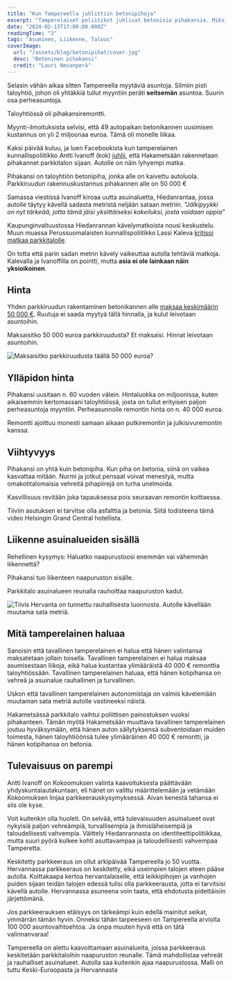 ```yaml
---
title: "Kun Tampereella juhlittiin betonipihoja"
excerpt: "Tamperelaiset poliitikot juhlivat betonisia pihakansia. Miksi?"
date: "2024-02-13T17:00:00.000Z"
readingTime: "3"
tags: "Asuminen, Liikenne, Talous"
coverImage:
  url: "/assets/blog/betonipihat/cover.jpg"
  desc: "Betoninen pihakansi"
  credit: "Lauri Nevanperä"
---
```


Selasin vähän aikaa sitten Tampereella myytäviä asuntoja. Silmiin pisti taloyhtiö, johon oli yhtäkkiä tullut myyntiin peräti **seitsemän** asuntoa. Suurin osa perheasuntoja.

Taloyhtiössä oli pihakansiremontti.

Myynti-ilmoituksista selvisi, että 49 autopaikan betonikannen uusimisen kustannus on yli 2 miljoonaa euroa. Tämä oli monelle liikaa.

Kaksi päivää kuluu, ja luen Facebookista kun tamperelainen kunnallispoliitikko Antti Ivanoff (kok) [juhlii](https://www.facebook.com/groups/599370287268328/posts/1612627105942636/?comment_id=1614691589069521), että Hakametsään rakennetaan pihakannet parkkitalon sijaan. Autolle on näin lyhyempi matka.

<infocard label="Pihakansi">Pihakansi on taloyhtiön betonipiha, jonka alle on kaivettu autoluola. Parkkiruudun rakennuskustannus pihakannen alle on 50 000 €</infocard>

Samassa viestissä Ivanoff kiroaa uutta asuinaluetta, Hiedanrantaa, jossa autolle täytyy kävellä sadasta metristä neljään sataan metriin. _"Jälkipyykki on nyt tärkeää, jotta tämä jäisi yksittäiseksi kokeiluksi, josta voidaan oppia"_

Kaupunginvaltuustossa Hiedanrannan kävelymatkoista nousi keskustelu. Muun muassa Perussuomalaisten kunnallispoliitikko Lassi Kaleva [kritisoi matkaa parkkitalolle](https://yle.fi/a/74-20072342).

On totta että parin sadan metrin kävely vaikeuttaa autolla tehtäviä matkoja. Kalevalla ja Ivanoffilla on pointti, mutta **asia ei ole lainkaan näin yksioikoinen**.

## Hinta

Yhden parkkiruudun rakentaminen betonikannen alle [maksaa keskimäärin 50 000 €](https://www.rakli.fi/wp-content/uploads/2019/06/kaavamaaraysten_kustannusvaikutukset_raportti_nettires.pdf). Ruutuja ei saada myytyä tällä hinnalla, ja kulut leivotaan asuntoihin.

Maksaisitko 50 000 euroa parkkiruudusta? Et maksaisi. Hinnat leivotaan asuntoihin.

![Maksaisitko parkkiruudusta täällä 50 000 euroa?](/assets/blog/betonipihat/pihakansi.jpg)

## Ylläpidon hinta

Pihakansi uusitaan n. 60 vuoden välein. Hintaluokka on miljoonissa, kuten aikaisemmin kertomassani taloyhtiössä, josta on tullut erityisen paljon perheasuntoja myyntiin. Perheasunnolle remontin hinta on n. 40 000 euroa.

Remontti ajoittuu monesti samaan aikaan putkiremontin ja julkisivuremontin kanssa.

## Viihtyvyys

Pihakansi on yhtä kuin betonipiha. Kun piha on betonia, siinä on vaikea kasvattaa mitään. Nurmi ja jotkut pensaat voivat menestyä, mutta omakotitalomaisia vehreitä pihapiirejä on turha unelmoida.

Kasvillisuus revitään joka tapauksessa pois seuraavan remontin koittaessa.

Tiiviin asutuksen ei tarvitse olla asfalttia ja betonia. Siitä todisteena tämä video Helsingin Grand Central hotellista.

<tweet id="1610671736806309889"></tweet>

## Liikenne asuinalueiden sisällä

Rehellinen kysymys: Haluatko naapurustoosi enemmän vai vähemmän liikennettä?

Pihakansi tuo liikenteen naapuruston sisälle.

Parkkitalo asuinalueen reunalla rauhoittaa naapuruston kadut.

![Tiivis Hervanta on tunnettu rauhallisesta luonnosta. Autolle kävellään muutama sata metriä.](/assets/blog/betonipihat/hervanta.jpg)

## Mitä tamperelainen haluaa

Sanoisin että tavallinen tamperelainen ei halua että hänen valintansa maksatetaan jollain toisella. Tavallinen tamperelainen ei halua maksaa asumisestaan liikoja, eikä halua kustantaa ylimääräistä 40 000 € remonttia taloyhtiössään. Tavallinen tamperelainen haluaa, että hänen kotipihansa on vehreä ja asuinalue rauhallinen ja turvallinen.

Uskon että tavallinen tamperelainen autonomistaja on valmis kävelemään muutaman sata metriä autolle vastineeksi näistä.

Hakametsässä parkkitalo vaihtui poliittisen painostuksen vuoksi pihakanteen. Tämän myötä Hakametsään muuttava tavallinen tamperelainen joutuu hyväksymään, että hänen auton säilytyksensä subventoidaan muiden toimesta, hänen taloyhtiöönsä tulee ylimääräinen 40 000 € remontti, ja hänen kotipihansa on betonia.

## Tulevaisuus on parempi

Antti Ivanoff on Kokoomuksen valinta kaavoituksesta päättävään yhdyskuntalautakuntaan, eli hänet on valittu määrittelemään ja vetämään Kokoomuksen linjaa parkkeerauskysymyksessä. Aivan kenestä tahansa ei siis ole kyse.

Voit kuitenkin olla huoleti. On selvää, että tulevaisuuden asuinalueet ovat nykyisiä paljon vehreämpiä, turvallisempia ja ihmisläheisempiä ja taloudellisesti vahvempia. Väittely Hiedanrannasta on identiteettipolitiikkaa, mutta suuri pyörä kulkee kohti asuttavampaa ja taloudellisesti vahvempaa Tamperetta.

Keskitetty parkkeeraus on ollut arkipäivää Tampereella jo 50 vuotta. Hervannassa parkkeeraus on keskitetty, eikä useimpien talojen eteen pääse autolla. Koittakaapa kertoa hervantalaiselle, että leikkipihojen ja vanhojen puiden sijaan teidän talojen edessä tulisi olla parkkeerausta, jotta ei tarvitsisi kävellä autolle. Hervannassa asuneena voin taata, että ehdotusta pidettäisiin järjettömänä.

Jos parkkeerauksen etäisyys on tärkeämpi kuin edellä mainitut seikat, ymmärrän tämän hyvin. Onneksi tähän tarpeeseen on Tampereella arviolta 100 000 asuntovaihtoehtoa. Ja onpa muuten hyvä että on tätä valinnanvaraa!

<infocard label="Tampereen uusi tapa">Tampereella on alettu kaavoittamaan asuinalueita, joissa parkkeeraus keskitetään parkkitaloihin naapuruston reunalle. Tämä mahdollistaa vehreät ja rauhalliset asuinalueet. Autolla saa kuitenkin ajaa naapurustossa. Malli on tuttu Keski-Euroopasta ja Hervannasta</infocard>
